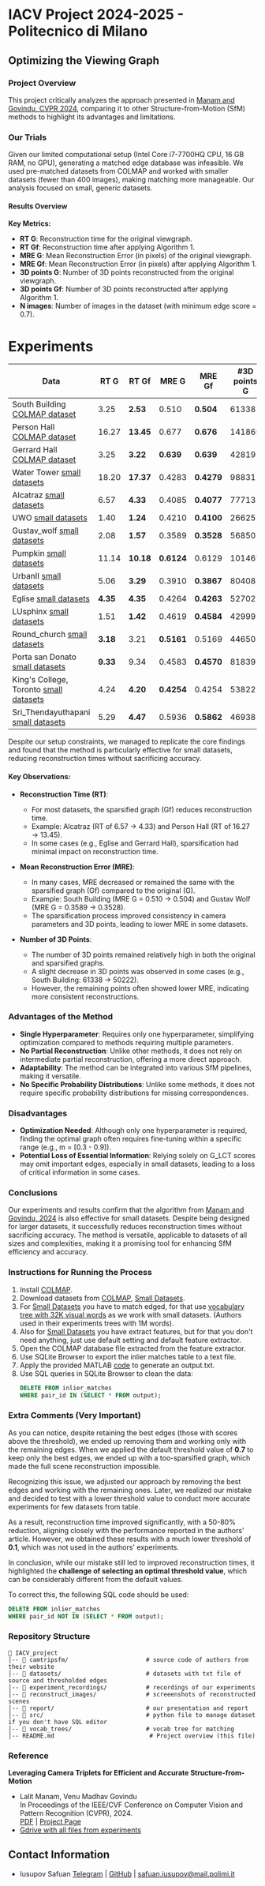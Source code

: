 # IACV Project 2024-2025 - Politecnico di Milano

## Optimizing the Viewing Graph

### Project Overview
This project critically analyzes the approach presented in [Manam and Govindu, CVPR 2024](https://ee.iisc.ac.in/cvlab/research/camtripsfm/cam_triplets_sfm.pdf), comparing it to other Structure-from-Motion (SfM) methods to highlight its advantages and limitations.


### Our Trials
Given our limited computational setup (Intel Core i7-7700HQ CPU, 16 GB RAM, no GPU), generating a matched edge database was infeasible. We used pre-matched datasets from COLMAP and worked with smaller datasets (fewer than 400 images), making matching more manageable. Our analysis focused on small, generic datasets.

#### Results Overview
**Key Metrics:**
- **RT G**: Reconstruction time for the original viewgraph.
- **RT Gf**: Reconstruction time after applying Algorithm 1.
- **MRE G**: Mean Reconstruction Error (in pixels) of the original viewgraph.
- **MRE Gf**: Mean Reconstruction Error (in pixels) after applying Algorithm 1.
- **3D points G**: Number of 3D points reconstructed from the original viewgraph.
- **3D points Gf**: Number of 3D points reconstructed after applying Algorithm 1.
- **N images**: Number of images in the dataset (with minimum edge score = 0.7).

# Experiments

| **Data**                   | **RT G** | **RT Gf** | **MRE G** | **MRE Gf** | **#3D points G** | **#3D points Gf** | **#N images** |
|----------------------------|----------|-----------|-----------|------------|------------------|-------------------|---------------|
| South Building [COLMAP dataset](https://demuc.de/colmap/datasets/) | 3.25     | **2.53**  | 0.510     | **0.504**  | 61338            | 50222             | 128           |
| Person Hall [COLMAP dataset](https://demuc.de/colmap/datasets/) | 16.27    | **13.45** | 0.677     | **0.676**  | 141865           | 131369            | 330           |
| Gerrard Hall [COLMAP dataset](https://demuc.de/colmap/datasets/) | 3.25     | **3.22**  | **0.639** | **0.639**  | 42819            | 42515             | 100           |
| Water Tower [small datasets](https://www.maths.lth.se/matematiklth/personal/calle/dataset/dataset.html) | 18.20    | **17.37** | 0.4283    | **0.4279** | 98831            | 98470             | 173           |
| Alcatraz [small datasets](https://www.maths.lth.se/matematiklth/personal/calle/dataset/dataset.html) | 6.57     | **4.33**  | 0.4085    | **0.4077** | 77713            | 77305             | 132           |
| UWO [small datasets](https://www.maths.lth.se/matematiklth/personal/calle/dataset/dataset.html) | 1.40     | **1.24**  | 0.4210    | **0.4100** | 26625            | 24607             | 57            |
| Gustav_wolf [small datasets](https://www.maths.lth.se/matematiklth/personal/calle/dataset/dataset.html) | 2.08     | **1.57**  | 0.3589    | **0.3528** | 56850            | 50595             | 57            |
| Pumpkin [small datasets](https://www.maths.lth.se/matematiklth/personal/calle/dataset/dataset.html) | 11.14    | **10.18** | **0.6124**| 0.6129     | 101467           | 100208            | 209           |
| UrbanII [small datasets](https://www.maths.lth.se/matematiklth/personal/calle/dataset/dataset.html) | 5.06     | **3.29**  | 0.3910    | **0.3867** | 80408            | 78801             | 90            |
| Eglise [small datasets](https://www.maths.lth.se/matematiklth/personal/calle/dataset/dataset.html) | **4.35** | **4.35**  | 0.4264    | **0.4263** | 52702            | 50640             | 85            |
| LUsphinx [small datasets](https://www.maths.lth.se/matematiklth/personal/calle/dataset/dataset.html) | 1.51     | **1.42**  | 0.4619    | **0.4584** | 42999            | 41485             | 70            |
| Round_church [small datasets](https://www.maths.lth.se/matematiklth/personal/calle/dataset/dataset.html) | **3.18** | 3.21      | **0.5161**| 0.5169     | 44650            | 43968             | 92            |
| Porta san Donato [small datasets](https://www.maths.lth.se/matematiklth/personal/calle/dataset/dataset.html)| **9.33** | 9.34      | 0.4583    | **0.4570** | 81839            | 80839             | 141           |
| King's College, Toronto [small datasets](https://www.maths.lth.se/matematiklth/personal/calle/dataset/dataset.html) | 4.24  | **4.20**  | **0.4254**| 0.4254     | 53822            | 52202             | 77            |
| Sri_Thendayuthapani [small datasets](https://www.maths.lth.se/matematiklth/personal/calle/dataset/dataset.html) | 5.29  | **4.47**  | 0.5936    | **0.5862** | 46938            | 45051             | 98            |

Despite our setup constraints, we managed to replicate the core findings and found that the method is particularly effective for small datasets, reducing reconstruction times without sacrificing accuracy.

#### Key Observations:
- **Reconstruction Time (RT)**:  
  - For most datasets, the sparsified graph (Gf) reduces reconstruction time.  
  - Example: Alcatraz (RT of 6.57 → 4.33) and Person Hall (RT of 16.27 → 13.45).  
  - In some cases (e.g., Eglise and Gerrard Hall), sparsification had minimal impact on reconstruction time.

- **Mean Reconstruction Error (MRE)**:  
  - In many cases, MRE decreased or remained the same with the sparsified graph (Gf) compared to the original (G).  
  - Example: South Building (MRE G = 0.510 → 0.504) and Gustav Wolf (MRE G = 0.3589 → 0.3528).  
  - The sparsification process improved consistency in camera parameters and 3D points, leading to lower MRE in some datasets.

- **Number of 3D Points**:  
  - The number of 3D points remained relatively high in both the original and sparsified graphs.  
  - A slight decrease in 3D points was observed in some cases (e.g., South Building: 61338 → 50222).  
  - However, the remaining points often showed lower MRE, indicating more consistent reconstructions.

### Advantages of the Method
- **Single Hyperparameter**: Requires only one hyperparameter, simplifying optimization compared to methods requiring multiple parameters.
- **No Partial Reconstruction**: Unlike other methods, it does not rely on intermediate partial reconstruction, offering a more direct approach.
- **Adaptability**: The method can be integrated into various SfM pipelines, making it versatile.
- **No Specific Probability Distributions**: Unlike some methods, it does not require specific probability distributions for missing correspondences.

### Disadvantages
- **Optimization Needed**: Although only one hyperparameter is required, finding the optimal graph often requires fine-tuning within a specific range (e.g., m = [0.3 - 0.9]).
- **Potential Loss of Essential Information**: Relying solely on G_LCT scores may omit important edges, especially in small datasets, leading to a loss of critical information in some cases.

### Conclusions
Our experiments and results confirm that the algorithm from [Manam and Govindu, 2024](https://ee.iisc.ac.in/cvlab/research/camtripsfm/cam_triplets_sfm.pdf) 
is also effective for small datasets. Despite being designed for larger datasets, it successfully reduces reconstruction times without sacrificing accuracy. The method is versatile, applicable to datasets of all sizes and complexities, making it a promising tool for enhancing SfM efficiency and accuracy.

### Instructions for Running the Process
1. Install [COLMAP](https://colmap.github.io/index.html).
2. Download datasets from [COLMAP](https://demuc.de/colmap/datasets/), [Small Datasets](https://www.maths.lth.se/matematiklth/personal/calle/dataset/dataset.html).
3. For [Small Datasets](https://www.maths.lth.se/matematiklth/personal/calle/dataset/dataset.html) you have to match edged, for that use [vocabulary tree with 32K visual words](https://demuc.de/colmap/) as we work with small datasets. (Authors used in their experiments trees with 1M words).
4. Also for [Small Datasets](https://www.maths.lth.se/matematiklth/personal/calle/dataset/dataset.html) you have extract features, but for that you don't need anything, just use default setting and default feature extractor.
5. Open the COLMAP database file extracted from the feature extractor.
6. Use SQLite Browser to export the inlier matches table to a text file.
7. Apply the provided MATLAB [code](https://ee.iisc.ac.in/cvlab/research/camtripsfm/camtripsfm.zip) to generate an output.txt.
8. Use SQL queries in SQLite Browser to clean the data:
   ```sql
   DELETE FROM inlier_matches
   WHERE pair_id IN (SELECT * FROM output);
   ```

### Extra Comments (Very Important)

As you can notice, despite retaining the best edges (those with scores above the threshold), we ended up removing them and working only with the remaining edges. When we applied the default threshold value of **0.7** to keep only the best edges, we ended up with a too-sparsified graph, which made the full scene reconstruction impossible.

Recognizing this issue, we adjusted our approach by removing the best edges and working with the remaining ones. Later, we realized our mistake and decided to test with a lower threshold value to conduct more accurate experiments for few datasets from table.

As a result, reconstruction time improved significantly, with a 50-80% reduction, aligning closely with the performance reported in the authors' article. However, we obtained these results with a much lower threshold of **0.1**, which was not used in the authors' experiments.

In conclusion, while our mistake still led to improved reconstruction times, it highlighted the **challenge of selecting an optimal threshold value**, which can be considerably different from the default values.

To correct this, the following SQL code should be used:

   ```sql
   DELETE FROM inlier_matches
   WHERE pair_id NOT IN (SELECT * FROM output);
   ```

### Repository Structure

```
📂 IACV_project
│-- 📁 camtripsfm/                      # source code of authors from their website
│-- 📁 datasets/                        # datasets with txt file of source and thresholded edges 
│-- 📁 experiment_recordings/           # recordings of our experiments
│-- 📁 reconstruct_images/              # screeenshots of reconstructed scenes
│-- 📁 report/                          # our presentation and report 
│-- 📁 src/                             # python file to manage dataset if you don't have SQL editor
│-- 📁 vocab_trees/                     # vocab tree for matching 
│-- README.md                           # Project overview (this file)
```

### Reference
**Leveraging Camera Triplets for Efficient and Accurate Structure-from-Motion**  
* Lalit Manam, Venu Madhav Govindu  
In Proceedings of the IEEE/CVF Conference on Computer Vision and Pattern Recognition (CVPR), 2024.  
[PDF](https://ee.iisc.ac.in/cvlab/research/camtripsfm/cam_triplets_sfm.pdf) | [Project Page](https://ee.iisc.ac.in/cvlab/research/camtripsfm/)
* [Gdrive with all files from experiments](https://drive.google.com/drive/folders/1UMQcAAotJTJ2d3ogCpm_Fa7r8qrP2MOJ?usp=sharing)

## Contact Information
* Iusupov Safuan [Telegram](https://t.me/IusupovSafuan) | [GitHub](https://github.com/SAFUANlip) | safuan.iusupov@mail.polimi.it
